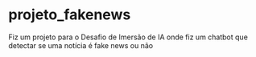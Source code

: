 # projeto_fakenews
Fiz um projeto para o Desafio de Imersão de IA onde fiz um chatbot que detectar se uma notícia é fake news ou não
